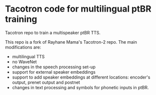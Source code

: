 # Tacotron code for multilingual ptBR training

Tacotron repo to train a multispeaker ptBR TTS.

This repo is a fork of Rayhane Mama's Tacotron-2 repo. The main modifications are:
* multilingual TTS
* no WaveNet
* changes in the speech processing set-up
* support for external speaker embeddings
* support to add speaker embeddings at different locations: encoder's output, prenet output and postnet
* changes in text processing and symbols for phonetic inputs in ptBR.
